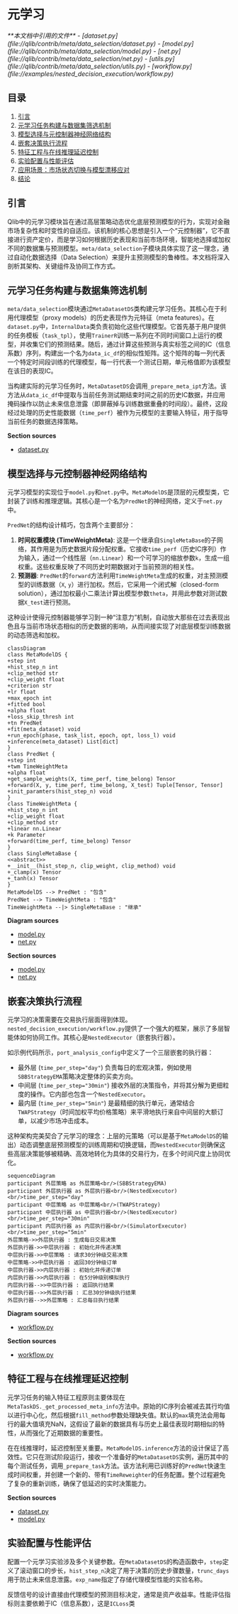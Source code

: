 
# 元学习

<cite>
**本文档中引用的文件**
- [dataset.py](file://qlib/contrib/meta/data_selection/dataset.py)
- [model.py](file://qlib/contrib/meta/data_selection/model.py)
- [net.py](file://qlib/contrib/meta/data_selection/net.py)
- [utils.py](file://qlib/contrib/meta/data_selection/utils.py)
- [workflow.py](file://examples/nested_decision_execution/workflow.py)
</cite>

## 目录
1. [引言](#引言)
2. [元学习任务构建与数据集筛选机制](#元学习任务构建与数据集筛选机制)
3. [模型选择与元控制器神经网络结构](#模型选择与元控制器神经网络结构)
4. [嵌套决策执行流程](#嵌套决策执行流程)
5. [特征工程与在线推理延迟控制](#特征工程与在线推理延迟控制)
6. [实验配置与性能评估](#实验配置与性能评估)
7. [应用场景：市场状态切换与模型漂移应对](#应用场景：市场状态切换与模型漂移应对)
8. [结论](#结论)

## 引言
Qlib中的元学习模块旨在通过高层策略动态优化底层预测模型的行为，实现对金融市场复杂性和时变性的自适应。该机制的核心思想是引入一个“元控制器”，它不直接进行资产定价，而是学习如何根据历史表现和当前市场环境，智能地选择或加权不同的数据集与预测模型。`meta/data_selection`子模块具体实现了这一理念，通过自动化数据选择（Data Selection）来提升主预测模型的鲁棒性。本文档将深入剖析其架构、关键组件及协同工作方式。

## 元学习任务构建与数据集筛选机制

`meta/data_selection`模块通过`MetaDatasetDS`类构建元学习任务。其核心在于利用代理模型（proxy models）的历史表现作为元特征（meta features）。在`dataset.py`中，`InternalData`类负责初始化这些代理模型。它首先基于用户提供的任务模板（`task_tpl`），使用`TrainerR`训练一系列在不同时间窗口上运行的模型，并收集它们的预测结果。随后，通过计算这些预测与真实标签之间的IC（信息系数）序列，构建出一个名为`data_ic_df`的相似性矩阵。这个矩阵的每一列代表一个特定时间段训练的代理模型，每一行代表一个测试日期，单元格值即为该模型在该日的表现IC。

当构建实际的元学习任务时，`MetaDatasetDS`会调用`_prepare_meta_ipt`方法。该方法从`data_ic_df`中提取与当前任务测试期结束时间之前的历史IC数据，并应用掩码操作以防止未来信息泄露（即屏蔽掉与训练数据重叠的时间段）。最终，这段经过处理的历史性能数据（`time_perf`）被作为元模型的主要输入特征，用于指导当前任务的数据选择策略。

**Section sources**
- [dataset.py](file://qlib/contrib/meta/data_selection/dataset.py#L1-L417)

## 模型选择与元控制器神经网络结构

元学习模型的实现位于`model.py`和`net.py`中。`MetaModelDS`是顶层的元模型类，它封装了训练和推理逻辑。其核心是一个名为`PredNet`的神经网络，定义于`net.py`中。

`PredNet`的结构设计精巧，包含两个主要部分：
1.  **时间权重模块 (TimeWeightMeta)**: 这是一个继承自`SingleMetaBase`的子网络，其作用是为历史数据片段分配权重。它接收`time_perf`（历史IC序列）作为输入，通过一个线性层（`nn.Linear`）和一个可学习的缩放参数`k`，生成一组权重。这些权重反映了不同历史时期数据对于当前预测的相关性。
2.  **预测器**: `PredNet`的`forward`方法利用`TimeWeightMeta`生成的权重，对主预测模型的训练数据（`X`, `y`）进行加权。然后，它采用一个闭式解（closed-form solution），通过加权最小二乘法计算出模型参数`theta`，并用此参数对测试数据`X_test`进行预测。

这种设计使得元控制器能够学习到一种“注意力”机制，自动放大那些在过去表现出色且与当前市场状态相似的历史数据的影响，从而间接实现了对底层模型训练数据的动态筛选和加权。

```mermaid
classDiagram
class MetaModelDS {
+step int
+hist_step_n int
+clip_method str
+clip_weight float
+criterion str
+lr float
+max_epoch int
+fitted bool
+alpha float
+loss_skip_thresh int
+tn PredNet
+fit(meta_dataset) void
+run_epoch(phase, task_list, epoch, opt, loss_l) void
+inference(meta_dataset) List[dict]
}
class PredNet {
+step int
+twm TimeWeightMeta
+alpha float
+get_sample_weights(X, time_perf, time_belong) Tensor
+forward(X, y, time_perf, time_belong, X_test) Tuple[Tensor, Tensor]
+init_paramters(hist_step_n) void
}
class TimeWeightMeta {
+hist_step_n int
+clip_weight float
+clip_method str
+linear nn.Linear
+k Parameter
+forward(time_perf, time_belong) Tensor
}
class SingleMetaBase {
<<abstract>>
+__init__(hist_step_n, clip_weight, clip_method) void
+_clamp(x) Tensor
+_tanh(x) Tensor
}
MetaModelDS --> PredNet : "包含"
PredNet --> TimeWeightMeta : "包含"
TimeWeightMeta --|> SingleMetaBase : "继承"
```

**Diagram sources**
- [model.py](file://qlib/contrib/meta/data_selection/model.py#L26-L197)
- [net.py](file://qlib/contrib/meta/data_selection/net.py#L1-L75)

**Section sources**
- [model.py](file://qlib/contrib/meta/data_selection/model.py#L26-L197)
- [net.py](file://qlib/contrib/meta/data_selection/net.py#L1-L75)

## 嵌套决策执行流程

元学习的决策需要在交易执行层面得到体现。`nested_decision_execution/workflow.py`提供了一个强大的框架，展示了多层智能体如何协同工作。其核心是`NestedExecutor`（嵌套执行器）。

如示例代码所示，`port_analysis_config`中定义了一个三层嵌套的执行器：
-   最外层 (`time_per_step="day"`) 负责每日的宏观决策，例如使用`SBBStrategyEMA`策略决定整体的买卖方向。
-   中间层 (`time_per_step="30min"`) 接收外层的决策指令，并将其分解为更细粒度的操作。它内部也包含一个`NestedExecutor`。
-   最内层 (`time_per_step="5min"`) 是最精细的执行单元，通常结合`TWAPStrategy`（时间加权平均价格策略）来平滑地执行来自中间层的大额订单，以减少市场冲击成本。

这种架构完美契合了元学习的理念：上层的元策略（可以是基于`MetaModelDS`的输出）动态调整底层预测模型的训练周期和切换逻辑，而`NestedExecutor`则确保这些高层决策能够被精确、高效地转化为具体的交易行为，在多个时间尺度上协同优化。

```mermaid
sequenceDiagram
participant 外层策略 as 外层策略<br/>(SBBStrategyEMA)
participant 外层执行器 as 外层执行器<br/>(NestedExecutor)<br/>time_per_step="day"
participant 中层策略 as 中层策略<br/>(TWAPStrategy)
participant 中层执行器 as 中层执行器<br/>(NestedExecutor)<br/>time_per_step="30min"
participant 内层执行器 as 内层执行器<br/>(SimulatorExecutor)<br/>time_per_step="5min"
外层策略->>外层执行器 : 生成每日交易决策
外层执行器->>中层执行器 : 初始化并传递决策
中层执行器->>中层策略 : 请求30分钟级交易决策
中层策略->>中层执行器 : 返回30分钟级订单
中层执行器->>内层执行器 : 初始化并传递订单
内层执行器->>内层执行器 : 在5分钟级别模拟执行
内层执行器-->>中层执行器 : 返回执行结果
中层执行器-->>外层执行器 : 汇总30分钟级执行结果
外层执行器-->>外层策略 : 汇总每日执行结果
```

**Diagram sources**
- [workflow.py](file://examples/nested_decision_execution/workflow.py#L1-L395)

**Section sources**
- [workflow.py](file://examples/nested_decision_execution/workflow.py#L1-L395)

## 特征工程与在线推理延迟控制

元学习任务的输入特征工程原则主要体现在`MetaTaskDS._get_processed_meta_info`方法中。原始的IC序列会被减去其行均值以进行中心化，然后根据`fill_method`参数处理缺失值。默认的`max`填充法会用每行的最大值填充NaN，这假设了最新的数据具有与历史上最佳表现时期相似的特性，从而强化了近期数据的重要性。

在在线推理时，延迟控制至关重要。`MetaModelDS.inference`方法的设计保证了高效性。它只在测试阶段运行，接收一个准备好的`MetaDatasetDS`实例，遍历其中的每个测试任务，调用`_prepare_task`方法。该方法利用已训练好的`PredNet`快速生成时间权重，并创建一个新的、带有`TimeReweighter`的任务配置。整个过程避免了复杂的重新训练，确保了低延迟的实时决策能力。

**Section sources**
- [dataset.py](file://qlib/contrib/meta/data_selection/dataset.py#L1-L417)
- [model.py](file://qlib/contrib/meta/data_selection/model.py#L26-L197)

## 实验配置与性能评估

配置一个元学习实验涉及多个关键参数。在`MetaDatasetDS`的构造函数中，`step`定义了滚动窗口的步长，`hist_step_n`决定了用于决策的历史步骤数量，`trunc_days`用于防止未来信息泄露。`exp_name`指定了存储代理模型性能的实验名称。

反馈信号的设计直接由代理模型的预测目标决定，通常是资产收益率。性能评估指标则主要依赖于IC（信息系数），这是`ICLoss`类